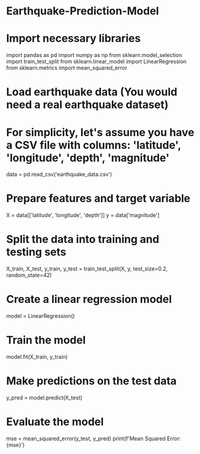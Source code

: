 # Earthquake-Prediction-Model
# Import necessary libraries
import pandas as pd
import numpy as np
from sklearn.model_selection import train_test_split
from sklearn.linear_model import LinearRegression
from sklearn.metrics import mean_squared_error

# Load earthquake data (You would need a real earthquake dataset)
# For simplicity, let's assume you have a CSV file with columns: 'latitude', 'longitude', 'depth', 'magnitude'
data = pd.read_csv('earthquake_data.csv')

# Prepare features and target variable
X = data[['latitude', 'longitude', 'depth']]
y = data['magnitude']

# Split the data into training and testing sets
X_train, X_test, y_train, y_test = train_test_split(X, y, test_size=0.2, random_state=42)

# Create a linear regression model
model = LinearRegression()

# Train the model
model.fit(X_train, y_train)

# Make predictions on the test data
y_pred = model.predict(X_test)

# Evaluate the model
mse = mean_squared_error(y_test, y_pred)
print(f'Mean Squared Error: {mse}')
